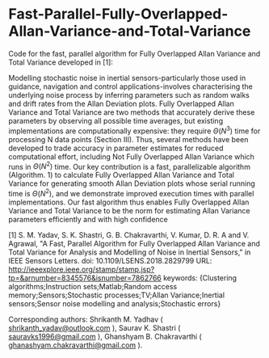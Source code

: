 # Fast-Parallel-Fully-Overlapped-Allan-Variance-and-Total-Variance
Code for the fast, parallel algorithm for Fully Overlapped Allan Variance and Total Variance developed in [1]:

Modelling stochastic noise in inertial sensors-particularly those used in guidance, navigation and control applications-involves characterising the underlying noise process by inferring parameters such as random walks and drift rates from the Allan Deviation plots. Fully Overlapped Allan Variance and Total Variance are two methods that accurately derive these parameters by observing all possible time averages, but existing implementations are computationally expensive: they require $\Theta(N^3)$ time for processing N data points (Section III). Thus, several methods have been developed to trade accuracy in parameter estimates for reduced computational effort, including Not Fully Overlapped Allan Variance which runs in $\Theta(N^2)$  time. Our key contribution is a fast, parallelizable algorithm (Algorithm. 1) to calculate Fully Overlapped Allan Variance and Total Variance for generating smooth Allan Deviation plots whose serial running time is $\Theta(N^2)$, and we demonstrate improved execution times with parallel implementations. Our fast algorithm thus enables Fully Overlapped Allan Variance and Total Variance to be the norm for estimating Allan Variance parameters efficiently and with high confidence


[1] S. M. Yadav, S. K. Shastri, G. B. Chakravarthi, V. Kumar, D. R. A and V. Agrawal, "A Fast, Parallel Algorithm for Fully Overlapped Allan Variance and Total Variance for Analysis and Modelling of Noise in Inertial Sensors," in IEEE Sensors Letters.
doi: 10.1109/LSENS.2018.2829799
URL: http://ieeexplore.ieee.org/stamp/stamp.jsp?tp=&arnumber=8345576&isnumber=7862766
keywords: {Clustering algorithms;Instruction sets;Matlab;Random access memory;Sensors;Stochastic processes;TV;Allan Variance;Inertial sensors;Sensor noise modelling and analysis;Stochastic errors}

Corresponding authors: Shrikanth M. Yadhav ( shrikanth_yadav@outlook.com ), Saurav K. Shastri ( sauravks1996@gmail.com ), Ghanshyam B. Chakravarthi ( ghanashyam.chakravarthi@gmail.com ).
